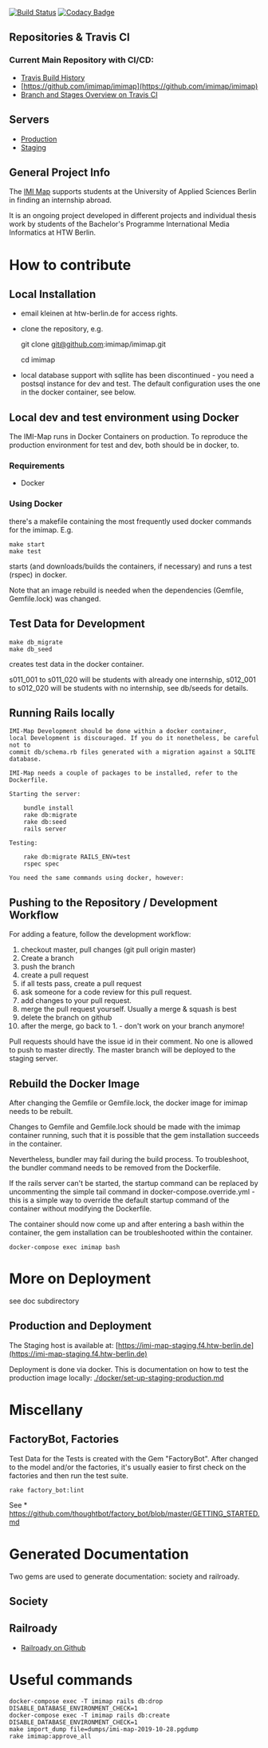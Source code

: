 [![Build Status](https://travis-ci.org/imimap/imimap.svg?branch=master)](https://travis-ci.org/imimap/imimap)
 [![Codacy Badge](https://api.codacy.com/project/badge/Grade/d9901844daae46f3aceea4dbf493d034)](https://www.codacy.com/app/kleinen/imimap?utm_source=github.com&amp;utm_medium=referral&amp;utm_content=imimap/imimap&amp;utm_campaign=Badge_Grade)

## Repositories & Travis CI

### Current Main Repository with CI/CD:

* [Travis Build History](https://travis-ci.org/imimap/imimap/builds)
* [https://github.com/imimap/imimap](https://github.com/imimap/imimap)
* [Branch and Stages Overview on Travis CI](https://travis-ci.org/imimap/imimap/branches)

## Servers
* [Production](http://imi-map.f4.htw-berlin.de)
* [Staging](http://imi-map-staging.f4.htw-berlin.de)
## General Project Info
The [IMI Map](http://imi-map.f4.htw-berlin.de) supports students at the University of Applied Sciences Berlin in finding an internship abroad.

It is an ongoing project developed in different projects and individual thesis work
by students of the Bachelor's Programme International Media Informatics at HTW Berlin.

# How to contribute

## Local Installation

- email kleinen at htw-berlin.de for access rights.
- clone the repository, e.g.

    git clone git@github.com:imimap/imimap.git

    cd imimap

- local database support with sqllite has been discontinued -
  you need a postsql instance for dev and test. The default configuration uses
  the one in the docker container, see below.
  
## Local dev and test environment using Docker

The IMI-Map runs in Docker Containers on production. To reproduce the production
environment for test and dev, both should be in docker, to.

### Requirements

- Docker

### Using Docker

there's a makefile containing the most frequently used docker commands for the
imimap. E.g.

    make start
    make test

starts (and downloads/builds the containers, if necessary) and runs a test (rspec)
in docker.

Note that an image rebuild is needed when the dependencies (Gemfile, Gemfile.lock)
was changed.


## Test Data for Development

    make db_migrate
    make db_seed

creates test data in the docker container.

s011_001 to s011_020 will be students with already one internship,
s012_001 to s012_020 will be students with no internship,
see db/seeds for details.


## Running Rails locally

    IMI-Map Development should be done within a docker container,
    local Development is discouraged. If you do it nonetheless, be careful not to
    commit db/schema.rb files generated with a migration against a SQLITE database.

    IMI-Map needs a couple of packages to be installed, refer to the Dockerfile.

    Starting the server:

        bundle install
        rake db:migrate
        rake db:seed
        rails server  

    Testing:

        rake db:migrate RAILS_ENV=test
        rspec spec

    You need the same commands using docker, however:

## Pushing to the Repository / Development Workflow

For adding a feature, follow the development workflow:

1. checkout master, pull changes (git pull origin master)
2. Create a branch
3. push the branch
4. create a pull request
5. if all tests pass, create a pull request
6. ask someone for a code review for this pull request.
7. add changes to your pull request.
8. merge the pull request yourself. Usually a merge & squash is best
9. delete the branch on github
10. after the merge, go back to 1. - don't work on your branch anymore!

Pull requests should have the issue id in their comment.
No one is allowed to push to master directly.
The master branch will be deployed to the staging server.

## Rebuild the Docker Image

After changing the Gemfile or Gemfile.lock, the docker image for imimap
needs to be rebuilt.

Changes to Gemfile and Gemfile.lock should be made with the imimap container running, such that it is possible that the gem installation succeeds in the
container.

Nevertheless, bundler may fail during the build process. To troubleshoot,
the bundler command needs to be removed from the Dockerfile.

If the rails server can't be started, the startup command can be replaced by uncommenting the simple tail command in docker-compose.override.yml - this is a simple way to override the default startup command of the container without
modifying the Dockerfile.

The container should now come up and after entering a bash within the container,
the gem installation can be troubleshooted within the container.

    docker-compose exec imimap bash

# More on Deployment

see doc subdirectory

## Production and Deployment

The Staging host is available at: [https://imi-map-staging.f4.htw-berlin.de](https://imi-map-staging.f4.htw-berlin.de)

Deployment is done via docker. This is documentation on how to test
the production image locally: [./docker/set-up-staging-production.md](https://github.com/imimaps/imimaps/blob/master/.docker/set-up-staging-production.md)

# Miscellany

## FactoryBot, Factories

Test Data for the Tests is created with the Gem "FactoryBot".
After changed to the model and/or the factories, it's usually easier to
first check on the factories and then run the test suite.

    rake factory_bot:lint

See
    * https://github.com/thoughtbot/factory_bot/blob/master/GETTING_STARTED.md

# Generated Documentation

Two gems are used to generate documentation: society and railroady.

## Society

## Railroady
* [Railroady on Github](https://github.com/preston/railroady)

# Useful commands

    docker-compose exec -T imimap rails db:drop DISABLE_DATABASE_ENVIRONMENT_CHECK=1
    docker-compose exec -T imimap rails db:create DISABLE_DATABASE_ENVIRONMENT_CHECK=1
    make import_dump file=dumps/imi-map-2019-10-28.pgdump
    rake imimap:approve_all
